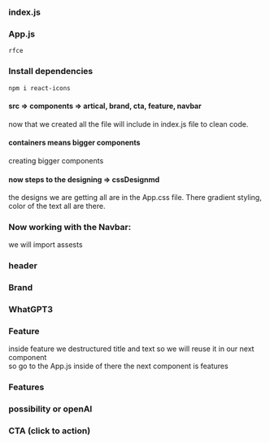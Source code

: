 ### index.js
### App.js
```
rfce
```
### Install dependencies
```
npm i react-icons
```
#### src => components => artical, brand, cta, feature, navbar

now that we created all the file will include in index.js file to clean code.
#### containers means bigger components
creating bigger components 

#### now steps to the designing => cssDesignmd
the designs we are getting all are in the App.css file. There gradient styling, color of the text all are there.  

### Now working with the Navbar: 
we will import assests  
### header 
### Brand
### WhatGPT3
### Feature
inside feature we destructured title and text so we will reuse it in our next component <br>
so go to the App.js inside of there the next component is features
### Features
### possibility or openAI
### CTA (click to action)




